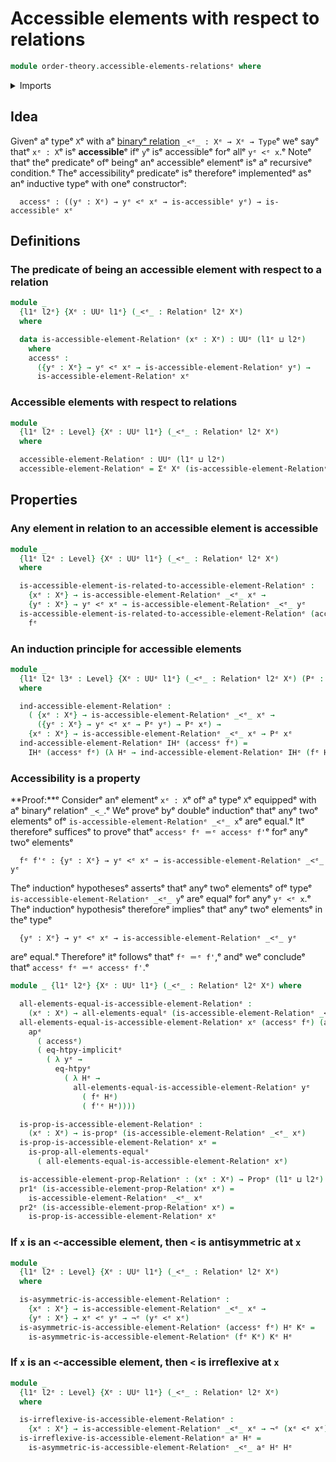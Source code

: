 # Accessible elements with respect to relations

```agda
module order-theory.accessible-elements-relationsᵉ where
```

<details><summary>Imports</summary>

```agda
open import foundation.action-on-identifications-functionsᵉ
open import foundation.binary-relationsᵉ
open import foundation.dependent-pair-typesᵉ
open import foundation.function-extensionalityᵉ
open import foundation.universe-levelsᵉ

open import foundation-core.negationᵉ
open import foundation-core.propositionsᵉ
```

</details>

## Idea

Givenᵉ aᵉ typeᵉ `X`ᵉ with aᵉ [binaryᵉ relation](foundation.binary-relations.mdᵉ)
`_<ᵉ_ : Xᵉ → Xᵉ → Type`ᵉ weᵉ sayᵉ thatᵉ `xᵉ : X`ᵉ isᵉ **accessible**ᵉ ifᵉ `y`ᵉ isᵉ accessibleᵉ
forᵉ allᵉ `yᵉ <ᵉ x`.ᵉ Noteᵉ thatᵉ theᵉ predicateᵉ ofᵉ beingᵉ anᵉ accessibleᵉ elementᵉ isᵉ aᵉ
recursiveᵉ condition.ᵉ Theᵉ accessibilityᵉ predicateᵉ isᵉ thereforeᵉ implementedᵉ asᵉ anᵉ
inductive typeᵉ with oneᵉ constructorᵉ:

```text
  accessᵉ : ((yᵉ : Xᵉ) → yᵉ <ᵉ xᵉ → is-accessibleᵉ yᵉ) → is-accessibleᵉ xᵉ
```

## Definitions

### The predicate of being an accessible element with respect to a relation

```agda
module _
  {l1ᵉ l2ᵉ} {Xᵉ : UUᵉ l1ᵉ} (_<ᵉ_ : Relationᵉ l2ᵉ Xᵉ)
  where

  data is-accessible-element-Relationᵉ (xᵉ : Xᵉ) : UUᵉ (l1ᵉ ⊔ l2ᵉ)
    where
    accessᵉ :
      ({yᵉ : Xᵉ} → yᵉ <ᵉ xᵉ → is-accessible-element-Relationᵉ yᵉ) →
      is-accessible-element-Relationᵉ xᵉ
```

### Accessible elements with respect to relations

```agda
module _
  {l1ᵉ l2ᵉ : Level} {Xᵉ : UUᵉ l1ᵉ} (_<ᵉ_ : Relationᵉ l2ᵉ Xᵉ)
  where

  accessible-element-Relationᵉ : UUᵉ (l1ᵉ ⊔ l2ᵉ)
  accessible-element-Relationᵉ = Σᵉ Xᵉ (is-accessible-element-Relationᵉ _<ᵉ_)
```

## Properties

### Any element in relation to an accessible element is accessible

```agda
module _
  {l1ᵉ l2ᵉ : Level} {Xᵉ : UUᵉ l1ᵉ} (_<ᵉ_ : Relationᵉ l2ᵉ Xᵉ)
  where

  is-accessible-element-is-related-to-accessible-element-Relationᵉ :
    {xᵉ : Xᵉ} → is-accessible-element-Relationᵉ _<ᵉ_ xᵉ →
    {yᵉ : Xᵉ} → yᵉ <ᵉ xᵉ → is-accessible-element-Relationᵉ _<ᵉ_ yᵉ
  is-accessible-element-is-related-to-accessible-element-Relationᵉ (accessᵉ fᵉ) =
    fᵉ
```

### An induction principle for accessible elements

```agda
module _
  {l1ᵉ l2ᵉ l3ᵉ : Level} {Xᵉ : UUᵉ l1ᵉ} (_<ᵉ_ : Relationᵉ l2ᵉ Xᵉ) (Pᵉ : Xᵉ → UUᵉ l3ᵉ)
  where

  ind-accessible-element-Relationᵉ :
    ( {xᵉ : Xᵉ} → is-accessible-element-Relationᵉ _<ᵉ_ xᵉ →
      ({yᵉ : Xᵉ} → yᵉ <ᵉ xᵉ → Pᵉ yᵉ) → Pᵉ xᵉ) →
    {xᵉ : Xᵉ} → is-accessible-element-Relationᵉ _<ᵉ_ xᵉ → Pᵉ xᵉ
  ind-accessible-element-Relationᵉ IHᵉ (accessᵉ fᵉ) =
    IHᵉ (accessᵉ fᵉ) (λ Hᵉ → ind-accessible-element-Relationᵉ IHᵉ (fᵉ Hᵉ))
```

### Accessibility is a property

**Proof:**ᵉ Considerᵉ anᵉ elementᵉ `xᵉ : X`ᵉ ofᵉ aᵉ typeᵉ `X`ᵉ equippedᵉ with aᵉ binaryᵉ
relationᵉ `_<_`.ᵉ Weᵉ proveᵉ byᵉ doubleᵉ inductionᵉ thatᵉ anyᵉ twoᵉ elementsᵉ ofᵉ
`is-accessible-element-Relationᵉ _<ᵉ_ x`ᵉ areᵉ equal.ᵉ Itᵉ thereforeᵉ sufficesᵉ to proveᵉ
thatᵉ `accessᵉ fᵉ ＝ᵉ accessᵉ f'`ᵉ forᵉ anyᵉ twoᵉ elementsᵉ

```text
  fᵉ f'ᵉ : {yᵉ : Xᵉ} → yᵉ <ᵉ xᵉ → is-accessible-element-Relationᵉ _<ᵉ_ yᵉ
```

Theᵉ inductionᵉ hypothesesᵉ assertsᵉ thatᵉ anyᵉ twoᵉ elementsᵉ ofᵉ typeᵉ
`is-accessible-element-Relationᵉ _<ᵉ_ y`ᵉ areᵉ equalᵉ forᵉ anyᵉ `yᵉ <ᵉ x`.ᵉ Theᵉ inductionᵉ
hypothesisᵉ thereforeᵉ impliesᵉ thatᵉ anyᵉ twoᵉ elementsᵉ in theᵉ typeᵉ

```text
  {yᵉ : Xᵉ} → yᵉ <ᵉ xᵉ → is-accessible-element-Relationᵉ _<ᵉ_ yᵉ
```

areᵉ equal.ᵉ Thereforeᵉ itᵉ followsᵉ thatᵉ `fᵉ ＝ᵉ f'`,ᵉ andᵉ weᵉ concludeᵉ thatᵉ
`accessᵉ fᵉ ＝ᵉ accessᵉ f'`.ᵉ

```agda
module _ {l1ᵉ l2ᵉ} {Xᵉ : UUᵉ l1ᵉ} (_<ᵉ_ : Relationᵉ l2ᵉ Xᵉ) where

  all-elements-equal-is-accessible-element-Relationᵉ :
    (xᵉ : Xᵉ) → all-elements-equalᵉ (is-accessible-element-Relationᵉ _<ᵉ_ xᵉ)
  all-elements-equal-is-accessible-element-Relationᵉ xᵉ (accessᵉ fᵉ) (accessᵉ f'ᵉ) =
    apᵉ
      ( accessᵉ)
      ( eq-htpy-implicitᵉ
        ( λ yᵉ →
          eq-htpyᵉ
            ( λ Hᵉ →
              all-elements-equal-is-accessible-element-Relationᵉ yᵉ
                ( fᵉ Hᵉ)
                ( f'ᵉ Hᵉ))))

  is-prop-is-accessible-element-Relationᵉ :
    (xᵉ : Xᵉ) → is-propᵉ (is-accessible-element-Relationᵉ _<ᵉ_ xᵉ)
  is-prop-is-accessible-element-Relationᵉ xᵉ =
    is-prop-all-elements-equalᵉ
      ( all-elements-equal-is-accessible-element-Relationᵉ xᵉ)

  is-accessible-element-prop-Relationᵉ : (xᵉ : Xᵉ) → Propᵉ (l1ᵉ ⊔ l2ᵉ)
  pr1ᵉ (is-accessible-element-prop-Relationᵉ xᵉ) =
    is-accessible-element-Relationᵉ _<ᵉ_ xᵉ
  pr2ᵉ (is-accessible-element-prop-Relationᵉ xᵉ) =
    is-prop-is-accessible-element-Relationᵉ xᵉ
```

### If `x` is an `<`-accessible element, then `<` is antisymmetric at `x`

```agda
module _
  {l1ᵉ l2ᵉ : Level} {Xᵉ : UUᵉ l1ᵉ} (_<ᵉ_ : Relationᵉ l2ᵉ Xᵉ)
  where

  is-asymmetric-is-accessible-element-Relationᵉ :
    {xᵉ : Xᵉ} → is-accessible-element-Relationᵉ _<ᵉ_ xᵉ →
    {yᵉ : Xᵉ} → xᵉ <ᵉ yᵉ → ¬ᵉ (yᵉ <ᵉ xᵉ)
  is-asymmetric-is-accessible-element-Relationᵉ (accessᵉ fᵉ) Hᵉ Kᵉ =
    is-asymmetric-is-accessible-element-Relationᵉ (fᵉ Kᵉ) Kᵉ Hᵉ
```

### If `x` is an `<`-accessible element, then `<` is irreflexive at `x`

```agda
module _
  {l1ᵉ l2ᵉ : Level} {Xᵉ : UUᵉ l1ᵉ} (_<ᵉ_ : Relationᵉ l2ᵉ Xᵉ)
  where

  is-irreflexive-is-accessible-element-Relationᵉ :
    {xᵉ : Xᵉ} → is-accessible-element-Relationᵉ _<ᵉ_ xᵉ → ¬ᵉ (xᵉ <ᵉ xᵉ)
  is-irreflexive-is-accessible-element-Relationᵉ aᵉ Hᵉ =
    is-asymmetric-is-accessible-element-Relationᵉ _<ᵉ_ aᵉ Hᵉ Hᵉ
```